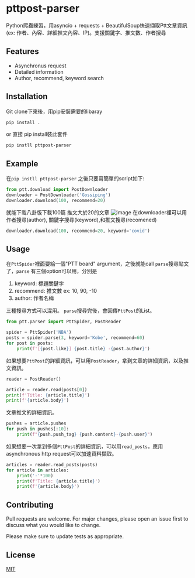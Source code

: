 # pttpost-parser
Python爬蟲練習，用asyncio + requests + BeautifulSoup快速擷取Ptt文章資訊 (ex: 作者、內容、詳細推文內容、IP)。支援關鍵字、推文數、作者搜尋

## Features
- Asynchronus request
- Detailed information
- Author, recommend, keyword search


## Installation
Git clone下來後，用pip安裝需要的libaray
```bash
pip install .
```
or 直接 pip install裝此套件
```bash
pip instll pttpost-parser
```
## Example
在`pip instll pttpost-parser` 之後只要寫簡單的script如下:
```python
from ptt.download import PostDownloader
downloader = PostDownloader('Gossiping')
downloader.download(100, recommend=20)
```
就能下載八卦版下載100篇 推文大於20的文章
![image](https://user-images.githubusercontent.com/28876380/126061851-a3c9e0c8-4ecd-464a-8c0c-ea4f91f716c1.png)
在downloader裡可以用作者搜尋(author), 關鍵字搜尋(keyword),和推文搜尋(recomened)
```python
downloader.download(100, recommend=20, keyword='covid')
```
## Usage
在`PttSpider`裡面要給一個"PTT board" argument，之後就能call `parse`搜尋貼文了，`parse` 有三個option可以用，分別是
1. keyword: 標題關鍵字
2. recommend: 推文數 ex: 10, 90, -10
3. author: 作者名稱

三種搜尋方式可以混用。
`parse`搜尋完後，會回傳`PttPost`的List。
```python
from ptt.parser import PttSpider, PostReader

spider = PttSpider('NBA')
posts = spider.parse(3, keyword='Kobe', recommend=60)
for post in posts:
    print(f'[{post.like}] {post.title} -{post.author}')
```

如果想要`PttPost`的詳細資訊，可以用`PostReader`，拿到文章的詳細資訊，以及推文資訊。
```python
reader = PostReader()

article = reader.read(posts[0])
print(f'Title: {article.title}')
print(f'{article.body}')

```

文章推文的詳細資訊。
```python
pushes = article.pushes
for push in pushes[:10]:
    print(f"{push.push_tag} {push.content}-{push.user}")
```


如果想要一次拿到多個`PttPost`的詳細資訊，可以用`read_posts`，應用asynchronous http request可以加速資料擷取。
```python
articles = reader.read_posts(posts)
for article in articles:
    print('-'*100)
    print(f'Title: {article.title}')
    print(f'{article.body}')
```



## Contributing
Pull requests are welcome. For major changes, please open an issue first to discuss what you would like to change.

Please make sure to update tests as appropriate.


## License
[MIT](https://choosealicense.com/licenses/mit/)

